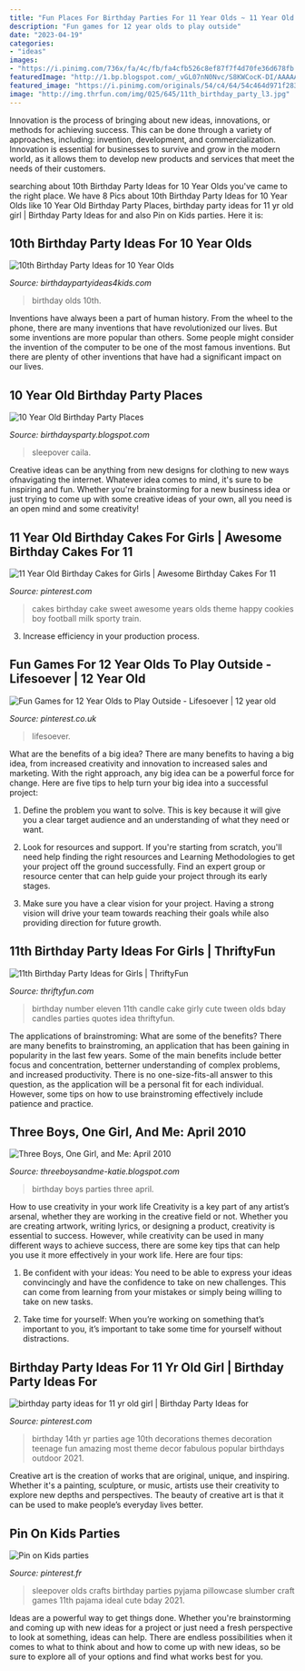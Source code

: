 ```yaml
---
title: "Fun Places For Birthday Parties For 11 Year Olds ~ 11 Year Old Birthday Cakes For Girls"
description: "Fun games for 12 year olds to play outside"
date: "2023-04-19"
categories:
- "ideas"
images:
- "https://i.pinimg.com/736x/fa/4c/fb/fa4cfb526c8ef87f7f4d70fe36d678fb.jpg"
featuredImage: "http://1.bp.blogspot.com/_vGL07nN0Nvc/S8KWCocK-DI/AAAAAAAAAgI/7bCflu2pMrE/s1600/6th+birthday+etc.+001.jpg"
featured_image: "https://i.pinimg.com/originals/54/c4/64/54c464d971f2833d316f035319ed622c.jpg"
image: "http://img.thrfun.com/img/025/645/11th_birthday_party_l3.jpg"
---
```



Innovation is the process of bringing about new ideas, innovations, or methods for achieving success. This can be done through a variety of approaches, including: invention, development, and commercialization. Innovation is essential for businesses to survive and grow in the modern world, as it allows them to develop new products and services that meet the needs of their customers.

	

		
searching about 10th Birthday Party Ideas for 10 Year Olds you've came to the right place. We have 8 Pics about 10th Birthday Party Ideas for 10 Year Olds like 10 Year Old Birthday Party Places, birthday party ideas for 11 yr old girl | Birthday Party Ideas for and also Pin on Kids parties. Here it is:
		
    
## 10th Birthday Party Ideas For 10 Year Olds

<img loading=lazy src="https://birthdaypartyideas4kids.com/10-birthday-party-ideas.png" onerror="this.onerror=null;this.src='https://tse1.mm.bing.net/th?id=OIP.oo7itIlsA82sc67hMW7CWgAAAA&amp;pid=15.1';" alt="10th Birthday Party Ideas for 10 Year Olds">

_Source: birthdaypartyideas4kids.com_

>birthday olds 10th. 

	

Inventions have always been a part of human history. From the wheel to the phone, there are many inventions that have revolutionized our lives. But some inventions are more popular than others. Some people might consider the invention of the computer to be one of the most famous inventions. But there are plenty of other inventions that have had a significant impact on our lives.

    
## 10 Year Old Birthday Party Places

<img loading=lazy src="https://i.pinimg.com/originals/54/c4/64/54c464d971f2833d316f035319ed622c.jpg" onerror="this.onerror=null;this.src='https://tse1.mm.bing.net/th?id=OIP.YiEZYaYtl_NM11-lGv7IKAHaJ3&amp;pid=15.1';" alt="10 Year Old Birthday Party Places">

_Source: birthdaysparty.blogspot.com_

>sleepover caila. 

	

Creative ideas can be anything from new designs for clothing to new ways ofnavigating the internet. Whatever idea comes to mind, it's sure to be inspiring and fun. Whether you're brainstorming for a new business idea or just trying to come up with some creative ideas of your own, all you need is an open mind and some creativity!

    
## 11 Year Old Birthday Cakes For Girls | Awesome Birthday Cakes For 11

<img loading=lazy src="https://i.pinimg.com/originals/68/0e/c7/680ec774f93cc6a70c12278aab9f3474.jpg" onerror="this.onerror=null;this.src='https://tse1.mm.bing.net/th?id=OIP.IQf5uFLoD22OLb7rt1_f_AHaLC&amp;pid=15.1';" alt="11 Year Old Birthday Cakes for Girls | Awesome Birthday Cakes For 11">

_Source: pinterest.com_

>cakes birthday cake sweet awesome years olds theme happy cookies boy football milk sporty train. 

	

3. Increase efficiency in your production process.

    
## Fun Games For 12 Year Olds To Play Outside - Lifesoever | 12 Year Old

<img loading=lazy src="https://i.pinimg.com/736x/fa/4c/fb/fa4cfb526c8ef87f7f4d70fe36d678fb.jpg" onerror="this.onerror=null;this.src='https://tse2.mm.bing.net/th?id=OIP.fSYLG4BeGbwFQLQO9luBhwHaLG&amp;pid=15.1';" alt="Fun Games for 12 Year Olds to Play Outside - Lifesoever | 12 year old">

_Source: pinterest.co.uk_

>lifesoever. 

	

What are the benefits of a big idea?
There are many benefits to having a big idea, from increased creativity and innovation to increased sales and marketing. With the right approach, any big idea can be a powerful force for change. Here are five tips to help turn your big idea into a successful project:
1. Define the problem you want to solve. This is key because it will give you a clear target audience and an understanding of what they need or want.

2. Look for resources and support. If you're starting from scratch, you'll need help finding the right resources and Learning Methodologies to get your project off the ground successfully. Find an expert group or resource center that can help guide your project through its early stages.

3. Make sure you have a clear vision for your project. Having a strong vision will drive your team towards reaching their goals while also providing direction for future growth.

    
## 11th Birthday Party Ideas For Girls | ThriftyFun

<img loading=lazy src="http://img.thrfun.com/img/025/645/11th_birthday_party_l3.jpg" onerror="this.onerror=null;this.src='https://tse2.mm.bing.net/th?id=OIP.cQ6mFRXslkxSU9sPbtyJwgAAAA&amp;pid=15.1';" alt="11th Birthday Party Ideas for Girls | ThriftyFun">

_Source: thriftyfun.com_

>birthday number eleven 11th candle cake girly cute tween olds bday candles parties quotes idea thriftyfun. 

	

The applications of brainstroming: What are some of the benefits?
There are many benefits to brainstroming, an application that has been gaining in popularity in the last few years. Some of the main benefits include better focus and concentration, betterner understanding of complex problems, and increased productivity. There is no one-size-fits-all answer to this question, as the application will be a personal fit for each individual. However, some tips on how to use brainstroming effectively include patience and practice.

    
## Three Boys, One Girl, And Me: April 2010

<img loading=lazy src="http://1.bp.blogspot.com/_vGL07nN0Nvc/S8KWCocK-DI/AAAAAAAAAgI/7bCflu2pMrE/s1600/6th+birthday+etc.+001.jpg" onerror="this.onerror=null;this.src='https://tse3.mm.bing.net/th?id=OIP.NMn3koX7OZWG0aPHqvMbngHaLI&amp;pid=15.1';" alt="Three Boys, One Girl, and Me: April 2010">

_Source: threeboysandme-katie.blogspot.com_

>birthday boys parties three april. 

	

How to use creativity in your work life
Creativity is a key part of any artist’s arsenal, whether they are working in the creative field or not. Whether you are creating artwork, writing lyrics, or designing a product, creativity is essential to success. However, while creativity can be used in many different ways to achieve success, there are some key tips that can help you use it more effectively in your work life. Here are four tips:
1. Be confident with your ideas: You need to be able to express your ideas convincingly and have the confidence to take on new challenges. This can come from learning from your mistakes or simply being willing to take on new tasks.

2. Take time for yourself: When you’re working on something that’s important to you, it’s important to take some time for yourself without distractions.

    
## Birthday Party Ideas For 11 Yr Old Girl | Birthday Party Ideas For

<img loading=lazy src="https://i.pinimg.com/originals/7d/08/ef/7d08efe6253a31ed83e471a2e4ffb420.jpg" onerror="this.onerror=null;this.src='https://tse2.mm.bing.net/th?id=OIP.-rc1d5_avoUlH4tU4n-tDAHaJ3&amp;pid=15.1';" alt="birthday party ideas for 11 yr old girl | Birthday Party Ideas for">

_Source: pinterest.com_

>birthday 14th yr parties age 10th decorations themes decoration teenage fun amazing most theme decor fabulous popular birthdays outdoor 2021. 

	

Creative art is the creation of works that are original, unique, and inspiring. Whether it's a painting, sculpture, or music, artists use their creativity to explore new depths and perspectives. The beauty of creative art is that it can be used to make people’s everyday lives better.

    
## Pin On Kids Parties

<img loading=lazy src="https://i.pinimg.com/originals/85/70/35/8570356373985b589461d780b6d81d3e.jpg" onerror="this.onerror=null;this.src='https://tse4.mm.bing.net/th?id=OIP.eVrvqvF7CKZB_KzFfJ94-gHaJ4&amp;pid=15.1';" alt="Pin on Kids parties">

_Source: pinterest.fr_

>sleepover olds crafts birthday parties pyjama pillowcase slumber craft games 11th pajama ideal cute bday 2021. 

	

Ideas are a powerful way to get things done. Whether you're brainstorming and coming up with new ideas for a project or just need a fresh perspective to look at something, ideas can help. There are endless possibilities when it comes to what to think about and how to come up with new ideas, so be sure to explore all of your options and find what works best for you.

